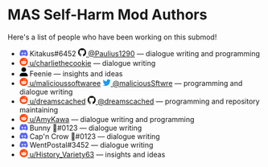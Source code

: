 # MAS Self-Harm Mod Authors

Here's a list of people who have been working on this submod!

* <img width="16" src=".github/icons/discord.svg"> Kitakus#6452
  [<img width="16" src=".github/icons/github.svg"> @Paulius1290](https://github.com/Paulius1290)
  — dialogue writing and programming
* [<img width="16" src=".github/icons/reddit.svg"> u/charliethecookie](https://reddit.com/u/charliethecookie)
  — dialogue writing
* <img width="16" src=".github/icons/user.svg"> Feenie
  — insights and ideas
* [<img width="16" src=".github/icons/reddit.svg"> u/malicioussoftwaree](https://reddit.com/u/malicioussoftwaree)
  [<img width="16" src=".github/icons/twitter.svg"> @maliciousSftwre](https://twitter.com/maliciousSftwre)
  — programming and dialogue writing
* [<img width="16" src=".github/icons/reddit.svg"> u/dreamscached](https://reddit.com/u/dreamscached)
  [<img width="16" src=".github/icons/github.svg"> @dreamscached](https://github.com/dreamscached)
  — programming and repository maintaining
* [<img width="16" src=".github/icons/reddit.svg"> u/AmyKawa](https://reddit.com/u/AmyKawa)
  — dialogue writing and programming
* <img width="16" src=".github/icons/discord.svg"> Bunny 🌈#0123
  — dialogue writing
* <img width="16" src=".github/icons/discord.svg"> Cap'n Crow 🌈#0123
  — dialogue writing
* <img width="16" src=".github/icons/discord.svg"> WentPostal#3452
  — dialogue writing
* [<img width="16" src=".github/icons/reddit.svg"> u/History_Variety63](https://reddit.com/u/History_Variety63)
  — insights and ideas
